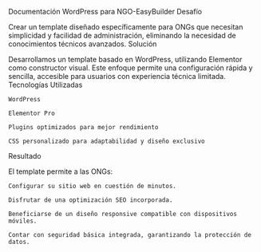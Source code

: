 Documentación WordPress para NGO-EasyBuilder
Desafío

Crear un template diseñado específicamente para ONGs que necesitan simplicidad y facilidad de administración, eliminando la necesidad de conocimientos técnicos avanzados.
Solución

Desarrollamos un template basado en WordPress, utilizando Elementor como constructor visual. Este enfoque permite una configuración rápida y sencilla, accesible para usuarios con experiencia técnica limitada.
Tecnologías Utilizadas

    WordPress

    Elementor Pro

    Plugins optimizados para mejor rendimiento

    CSS personalizado para adaptabilidad y diseño exclusivo

Resultado

El template permite a las ONGs:

    Configurar su sitio web en cuestión de minutos.

    Disfrutar de una optimización SEO incorporada.

    Beneficiarse de un diseño responsive compatible con dispositivos móviles.

    Contar con seguridad básica integrada, garantizando la protección de datos.
